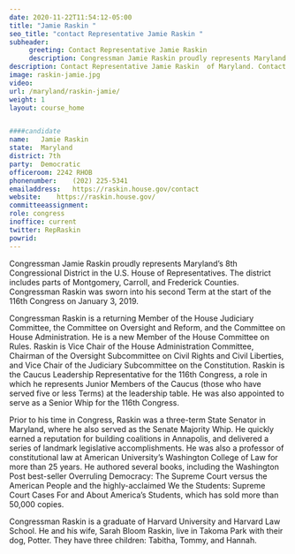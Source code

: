```yaml
---
date: 2020-11-22T11:54:12-05:00
title: "Jamie Raskin "
seo_title: "contact Representative Jamie Raskin "
subheader:
     greeting: Contact Representative Jamie Raskin  
     description: Congressman Jamie Raskin proudly represents Maryland’s 8th Congressional District in the U.S. House of Representatives.
description: Contact Representative Jamie Raskin  of Maryland. Contact information for Jamie Raskin  includes email address, phone number, and mailing address.
image: raskin-jamie.jpg
video: 
url: /maryland/raskin-jamie/
weight: 1
layout: course_home


####candidate
name:	Jamie Raskin 
state:	Maryland
district: 7th
party:	Democratic
officeroom:	2242 RHOB
phonenumber:	(202) 225-5341
emailaddress:	https://raskin.house.gov/contact
website:	https://raskin.house.gov/
committeeassignment: 
role: congress
inoffice: current
twitter: RepRaskin
powrid: 
---
```


Congressman Jamie Raskin proudly represents Maryland’s 8th Congressional District in the U.S. House of Representatives. The district includes parts of Montgomery, Carroll, and Frederick Counties. Congressman Raskin was sworn into his second Term at the start of the 116th Congress on January 3, 2019.

Congressman Raskin is a returning Member of the House Judiciary Committee, the Committee on Oversight and Reform, and the Committee on House Administration. He is a new Member of the House Committee on Rules. Raskin is Vice Chair of  the House Administration Committee, Chairman of the Oversight Subcommittee on Civil Rights and Civil Liberties, and Vice Chair of the Judiciary Subcommittee on the Constitution. Raskin is the Caucus Leadership Representative for the 116th Congress, a role in which he represents Junior Members of the Caucus (those who have served five or less Terms) at the leadership table. He was also appointed to serve as a Senior Whip for the 116th Congress.

Prior to his time in Congress, Raskin was a three-term State Senator in Maryland, where he also served as the Senate Majority Whip. He quickly earned a reputation for building coalitions in Annapolis, and delivered a series of landmark legislative accomplishments. He was also a professor of constitutional law at American University’s Washington College of Law for more than 25 years. He authored several books, including the Washington Post best-seller Overruling Democracy: The Supreme Court versus the American People and the highly-acclaimed We the Students: Supreme Court Cases For and About America’s Students, which has sold more than 50,000 copies.

Congressman Raskin is a graduate of Harvard University and Harvard Law School. He and his wife, Sarah Bloom Raskin, live in Takoma Park with their dog, Potter. They have three children: Tabitha, Tommy, and Hannah.